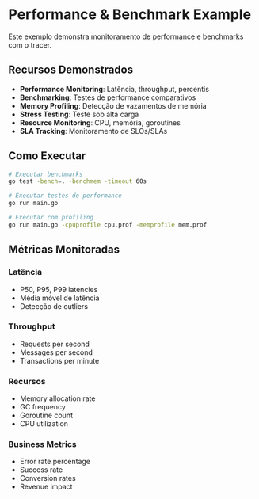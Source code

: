 # Performance & Benchmark Example

Este exemplo demonstra monitoramento de performance e benchmarks com o tracer.

## Recursos Demonstrados

- **Performance Monitoring**: Latência, throughput, percentis
- **Benchmarking**: Testes de performance comparativos
- **Memory Profiling**: Detecção de vazamentos de memória
- **Stress Testing**: Teste sob alta carga
- **Resource Monitoring**: CPU, memória, goroutines
- **SLA Tracking**: Monitoramento de SLOs/SLAs

## Como Executar

```bash
# Executar benchmarks
go test -bench=. -benchmem -timeout 60s

# Executar testes de performance
go run main.go

# Executar com profiling
go run main.go -cpuprofile cpu.prof -memprofile mem.prof
```

## Métricas Monitoradas

### Latência
- P50, P95, P99 latencies
- Média móvel de latência
- Detecção de outliers

### Throughput
- Requests per second
- Messages per second
- Transactions per minute

### Recursos
- Memory allocation rate
- GC frequency
- Goroutine count
- CPU utilization

### Business Metrics
- Error rate percentage
- Success rate
- Conversion rates
- Revenue impact
